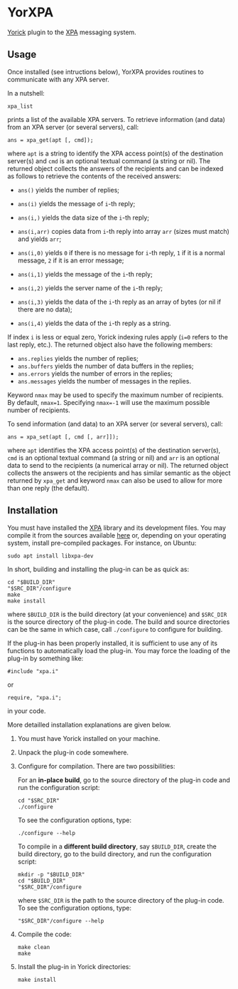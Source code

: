 # YorXPA

[Yorick](http://yorick.github.com/) plugin to the
[XPA](https://github.com/ericmandel/xpa) messaging system.


## Usage

Once installed (see intructions below), YorXPA provides routines to communicate
with any XPA server.

In a nutshell:

```{.c}
xpa_list
```

prints a list of the available XPA servers.  To retrieve information (and data)
from an XPA server (or several servers), call:

```{.c}
ans = xpa_get(apt [, cmd]);
```

where `apt` is a string to identify the XPA access point(s) of the destination
server(s) and `cmd` is an optional textual command (a string or nil).  The
returned object collects the answers of the recipients and can be indexed as
follows to retrieve the contents of the received answers:

- `ans()` yields the number of replies;

- `ans(i)` yields the message of `i`-th reply;

- `ans(i,)` yields the data size of the `i`-th reply;

- `ans(i,arr)` copies data from `i`-th reply into array `arr` (sizes must
  match) and yields `arr`;

- `ans(i,0)` yields `0` if there is no message for `i`-th reply, `1` if it is a
  normal message, `2` if it is an error message;

- `ans(i,1)` yields the message of the `i`-th reply;

- `ans(i,2)` yields the server name of the `i`-th reply;

- `ans(i,3)` yields the data of the `i`-th reply as an array of bytes (or nil
  if there are no data);

- `ans(i,4)` yields the data of the `i`-th reply as a string.

If index `i` is less or equal zero, Yorick indexing rules apply (`i=0` refers
to the last reply, etc.).  The returned object also have the following members:

- `ans.replies` yields the number of replies;
- `ans.buffers` yields the number of data buffers in the replies;
- `ans.errors` yields the number of errors in the replies;
- `ans.messages` yields the number of messages in the replies.

Keyword `nmax` may be used to specify the maximum number of recipients.
By default, `nmax=1`.  Specifying `nmax=-1` will use the maximum possible
number of recipients.

To send information (and data)
to an XPA server (or several servers), call:

```{.c}
ans = xpa_set(apt [, cmd [, arr]]);
```

where `apt` identifies the XPA access point(s) of the destination server(s),
`cmd` is an optional textual command (a string or nil) and `arr` is an optional
data to send to the recipients (a numerical array or nil).  The returned object
collects the answers ot the recipients and has similar semantic as the object
returned by `xpa_get` and keyword `nmax` can also be used to allow for more
than one reply (the default).


## Installation

You must have installed the [XPA](https://github.com/ericmandel/xpa) library
and its development files.  You may compile it from the sources available
[here](https://github.com/ericmandel/xpa/releases) or, depending on your
operating system, install pre-compiled packages.  For instance, on Ubuntu:

```{.sh}
sudo apt install libxpa-dev
```

In short, building and installing the plug-in can be as quick as:

```{.sh}
cd "$BUILD_DIR"
"$SRC_DIR"/configure
make
make install
```

where `$BUILD_DIR` is the build directory (at your convenience) and `$SRC_DIR`
is the source directory of the plug-in code.  The build and source directories
can be the same in which case, call `./configure` to configure for building.

If the plug-in has been properly installed, it is sufficient to use any of its
functions to automatically load the plug-in.  You may force the loading of the
plug-in by something like:

```{.cpp}
#include "xpa.i"
```

or

```{.cpp}
require, "xpa.i";
```

in your code.

More detailled installation explanations are given below.

1. You must have Yorick installed on your machine.

2. Unpack the plug-in code somewhere.

3. Configure for compilation.  There are two possibilities:

   For an **in-place build**, go to the source directory of the plug-in code
   and run the configuration script:

   ```{.sh}
   cd "$SRC_DIR"
   ./configure
   ```

   To see the configuration options, type:

   ```{.sh}
   ./configure --help
   ```

   To compile in a **different build directory**, say `$BUILD_DIR`, create the
   build directory, go to the build directory, and run the configuration
   script:

   ```{.sh}
   mkdir -p "$BUILD_DIR"
   cd "$BUILD_DIR"
   "$SRC_DIR"/configure
   ```
   where `$SRC_DIR` is the path to the source directory of the plug-in code.
   To see the configuration options, type:

   ```{.sh}
   "$SRC_DIR"/configure --help
   ```

4. Compile the code:

   ```{.sh}
   make clean
   make
   ```

5. Install the plug-in in Yorick directories:

   ```{.sh}
   make install
   ```
